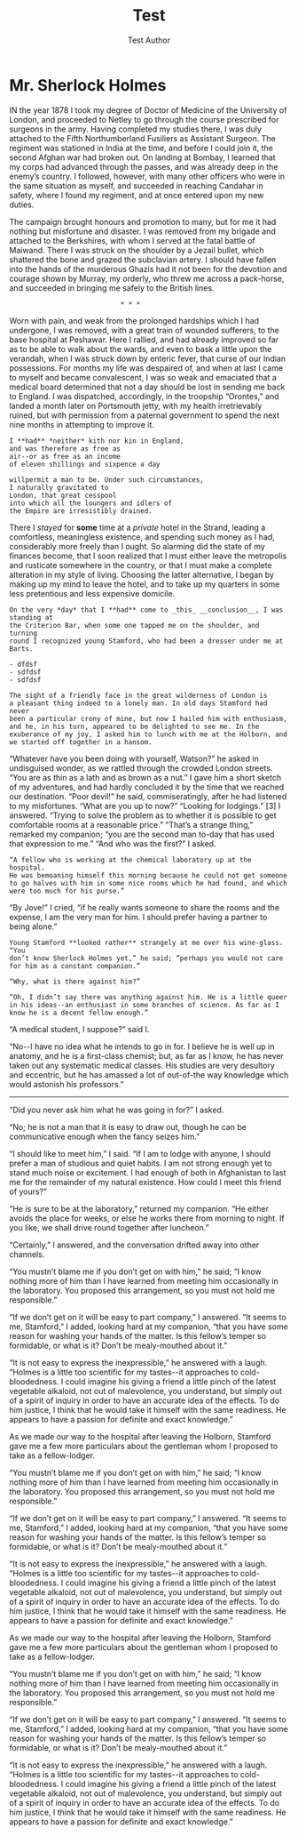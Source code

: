 ﻿---
title: Test
author: Test Author
language: en-US
description: |
  This is the description of the novel.
dedication: _for Elise_
copyrights: |
    test copyrights  
    in more than  
    one line
cover-image: cover.jpg
formats:
    - pdf
style: Novel
...

# Mr. Sherlock Holmes

IN the year 1878 I took my degree of Doctor of Medicine of the University of London, and proceeded to Netley to go through the course prescribed for surgeons in the army. Having completed my studies there,
I was duly attached to the Fifth Northumberland Fusiliers as Assistant
Surgeon. The regiment was stationed in India at the time, and before
I could join it, the second Afghan war had broken out. On landing at
Bombay, I learned that my corps had advanced through the passes, and
was already deep in the enemy’s country. I followed, however, with many
other officers who were in the same situation as myself, and succeeded
in reaching Candahar in safety, where I found my regiment, and at once
entered upon my new duties.

The campaign brought honours and promotion to many, but
for me it had nothing but misfortune and disaster. I was removed from my
brigade and attached to the Berkshires, with whom I served at the fatal battle
of Maiwand. There I was struck on the shoulder by a Jezail bullet, which
shattered the bone and grazed the subclavian artery. I should have
fallen into the hands of the murderous Ghazis had it not been for the
devotion and courage shown by Murray, my orderly, who threw me across a
pack-horse, and succeeded in bringing me safely to the British lines.

                                * * *

Worn with pain, and weak from the prolonged hardships which I had undergone,
I was removed, with a great train of wounded sufferers, to
the base hospital at Peshawar. Here I rallied, and had already improved
so far as to be able to walk about the wards, and even to bask a little
upon the verandah, when I was struck down by enteric fever, that curse
of our Indian possessions. For months my life was despaired of, and
when at last I came to myself and became convalescent, I was so weak and
emaciated that a medical board determined that not a day should be lost
in sending me back to England. I was dispatched, accordingly, in the
troopship “Orontes,” and landed a month later on Portsmouth jetty, with
my health irretrievably ruined, but with permission from a paternal
government to spend the next nine months in attempting to improve it.

~~~{.poem author="Arthur Doyle" title="Sherlock"}
I **had** *neither* kith nor kin in England,
and was therefore as free as
air--or as free as an income
of eleven shillings and sixpence a day

willpermit a man to be. Under such circumstances,
I naturally gravitated to
London, that great cesspool
into which all the loungers and idlers of
the Empire are irresistibly drained.
~~~

There I *stayed* for **some** time at
a _private_ hotel in the Strand, leading a comfortless, meaningless
existence, and spending such money as I had, considerably more freely
than I ought. So alarming did the state of my finances become, that
I soon realized that I must either leave the metropolis and rusticate
somewhere in the country, or that I must make a complete alteration in
my style of living. Choosing the latter alternative, I began by making
up my mind to leave the hotel, and to take up my quarters in some less
pretentious and less expensive domicile.

~~~{.quote author="Arthur Doyle" title=Sherlock}
On the very *day* that I **had** come to _this_ __conclusion__, I was standing at
the Criterion Bar, when some one tapped me on the shoulder, and turning
round I recognized young Stamford, who had been a dresser under me at
Barts.

- dfdsf
- sdfdsf
- sdfdsf

The sight of a friendly face in the great wilderness of London is
a pleasant thing indeed to a lonely man. In old days Stamford had never
been a particular crony of mine, but now I hailed him with enthusiasm,
and he, in his turn, appeared to be delighted to see me. In the
exuberance of my joy, I asked him to lunch with me at the Holborn, and
we started off together in a hansom.
~~~

“Whatever have you been doing with yourself, Watson?” he asked in
undisguised wonder, as we rattled through the crowded London streets.
“You are as thin as a lath and as brown as a nut.”
I gave him a short sketch of my adventures, and had hardly concluded it
by the time that we reached our destination.
“Poor devil!” he said, commiseratingly, after he had listened to my
misfortunes. “What are you up to now?”
“Looking for lodgings.” [3] I answered. “Trying to solve the problem
as to whether it is possible to get comfortable rooms at a reasonable
price.”
“That’s a strange thing,” remarked my companion; “you are the second man
to-day that has used that expression to me.”
“And who was the first?” I asked.

~~~{.noindent}
“A fellow who is working at the chemical laboratory up at the hospital.
He was bemoaning himself this morning because he could not get someone
to go halves with him in some nice rooms which he had found, and which
were too much for his purse.”
~~~

“By Jove!” I cried, “if he really wants someone to share the rooms and
the expense, I am the very man for him. I should prefer having a partner
to being alone.”

~~~{.align .right}
Young Stamford **looked rather** strangely at me over his wine-glass. “You
don’t know Sherlock Holmes yet,” he said; “perhaps you would not care
for him as a constant companion.”

“Why, what is there against him?”

“Oh, I didn’t say there was anything against him. He is a little queer
in his ideas--an enthusiast in some branches of science. As far as I
know he is a decent fellow enough.”
~~~

“A medical student, I suppose?” said I.

“No--I have no idea what he intends to go in for. I believe he is well
up in anatomy, and he is a first-class chemist; but, as far as I know,
he has never taken out any systematic medical classes. His studies are
very desultory and eccentric, but he has amassed a lot of out-of-the way
knowledge which would astonish his professors.”

***

“Did you never ask him what he was going in for?” I asked.

“No; he is not a man that it is easy to draw out, though he can be
communicative enough when the fancy seizes him.”

“I should like to meet him,” I said. “If I am to lodge with anyone, I
should prefer a man of studious and quiet habits. I am not strong
enough yet to stand much noise or excitement. I had enough of both in
Afghanistan to last me for the remainder of my natural existence. How
could I meet this friend of yours?”

“He is sure to be at the laboratory,” returned my companion. “He either
avoids the place for weeks, or else he works there from morning to
night. If you like, we shall drive round together after luncheon.”

“Certainly,” I answered, and the conversation drifted away into other
channels.

<!--As we made our way to the hospital after leaving the Holborn, Stamford
gave me a few more particulars about the gentleman whom I proposed to
take as a fellow-lodger.-->

“You mustn’t blame me if you don’t get on with him,” he said; “I know
nothing more of him than I have learned from meeting him occasionally in
the laboratory. You proposed this arrangement, so you must not hold me
responsible.”

“If we don’t get on it will be easy to part company,” I answered. “It
seems to me, Stamford,” I added, looking hard at my companion, “that you
have some reason for washing your hands of the matter. Is this fellow’s
temper so formidable, or what is it? Don’t be mealy-mouthed about it.”

“It is not easy to express the inexpressible,” he answered with a laugh.
“Holmes is a little too scientific for my tastes--it approaches to
cold-bloodedness. I could imagine his giving a friend a little pinch of
the latest vegetable alkaloid, not out of malevolence, you understand,
but simply out of a spirit of inquiry in order to have an accurate idea
of the effects. To do him justice, I think that he would take it himself
with the same readiness. He appears to have a passion for definite and
exact knowledge.”

As we made our way to the hospital after leaving the Holborn, Stamford
gave me a few more particulars about the gentleman whom I proposed to
take as a fellow-lodger.

“You mustn’t blame me if you don’t get on with him,” he said; “I know
nothing more of him than I have learned from meeting him occasionally in
the laboratory. You proposed this arrangement, so you must not hold me
responsible.”

“If we don’t get on it will be easy to part company,” I answered. “It
seems to me, Stamford,” I added, looking hard at my companion, “that you
have some reason for washing your hands of the matter. Is this fellow’s
temper so formidable, or what is it? Don’t be mealy-mouthed about it.”

“It is not easy to express the inexpressible,” he answered with a laugh.
“Holmes is a little too scientific for my tastes--it approaches to
cold-bloodedness. I could imagine his giving a friend a little pinch of
the latest vegetable alkaloid, not out of malevolence, you understand,
but simply out of a spirit of inquiry in order to have an accurate idea
of the effects. To do him justice, I think that he would take it himself
with the same readiness. He appears to have a passion for definite and
exact knowledge.”

As we made our way to the hospital after leaving the Holborn, Stamford
gave me a few more particulars about the gentleman whom I proposed to
take as a fellow-lodger.

“You mustn’t blame me if you don’t get on with him,” he said; “I know
nothing more of him than I have learned from meeting him occasionally in
the laboratory. You proposed this arrangement, so you must not hold me
responsible.”

“If we don’t get on it will be easy to part company,” I answered. “It
seems to me, Stamford,” I added, looking hard at my companion, “that you
have some reason for washing your hands of the matter. Is this fellow’s
temper so formidable, or what is it? Don’t be mealy-mouthed about it.”

“It is not easy to express the inexpressible,” he answered with a laugh.
“Holmes is a little too scientific for my tastes--it approaches to
cold-bloodedness. I could imagine his giving a friend a little pinch of
the latest vegetable alkaloid, not out of malevolence, you understand,
but simply out of a spirit of inquiry in order to have an accurate idea
of the effects. To do him justice, I think that he would take it himself
with the same readiness. He appears to have a passion for definite and
exact knowledge.”
